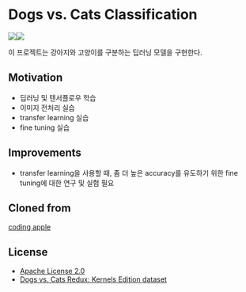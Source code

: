 # Dogs vs. Cats Classification
<img src="https://img.shields.io/badge/Python-3776AB?style=for-the-badge&logo=Python&logoColor=white"><img src="https://img.shields.io/badge/Tensorflow-FF6F00?style=for-the-badge&logo=Tensorflow&logoColor=white">

이 프로젝트는 강아지와 고양이를 구분하는 딥러닝 모델을 구현한다.

## Motivation
* 딥러닝 및 텐서플로우 학습
* 이미지 전처리 실습
* transfer learning 실습
* fine tuning 실습

## Improvements
* transfer learning을 사용할 때, 좀 더 높은 accuracy를 유도하기 위한 fine tuning에 대한 연구 및 실험 필요

## Cloned from
[coding apple](https://codingapple.com/course/python-deep-learning/)

## License
* [Apache License 2.0](https://www.apache.org/licenses/LICENSE-2.0)
* [Dogs vs. Cats Redux: Kernels Edition dataset](https://www.kaggle.com/competitions/dogs-vs-cats-redux-kernels-edition/rules#7-competition-data)
